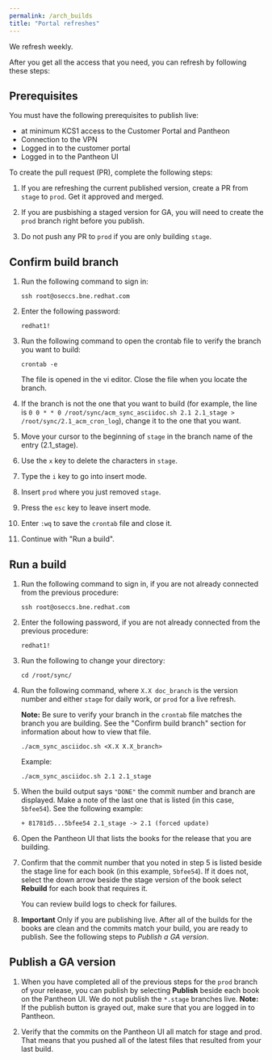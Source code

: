 ```yaml
---
permalink: /arch_builds
title: "Portal refreshes"
---
```


We refresh weekly.

After you get all the access that you need, you can refresh by following these steps:  

## Prerequisites

You must have the following prerequisites to publish live:
- at minimum KCS1 access to the Customer Portal and Pantheon
- Connection to the VPN
- Logged in to the customer portal
- Logged in to the Pantheon UI

To create the pull request (PR), complete the following steps:

1. If you are refreshing the current published version, create a PR from `stage` to `prod`. Get it approved and merged.

2. If you are pusbishing a staged version for GA, you will need to create the `prod` branch right before you publish.

3. Do not push any PR to `prod` if you are only building `stage`.

## Confirm build branch

1. Run the following command to sign in:

   ```
   ssh root@oseccs.bne.redhat.com
   ```

2. Enter the following password: 

   ```
   redhat1!
   ```
   
3. Run the following command to open the crontab file to verify the branch you want to build:

   ```
   crontab -e
   ```
   The file is opened in the vi editor. Close the file when you locate the branch.<!--add example of crontab-->
   
4. If the branch is not the one that you want to build (for example, the line is `0 0 * * 0 /root/sync/acm_sync_asciidoc.sh 2.1 2.1_stage > /root/sync/2.1_acm_cron_log`), change it to the one that you want. 
  1. Move your cursor to the beginning of `stage` in the branch name of the entry (2.1_stage). 
  2. Use the `x` key to delete the characters in `stage`.
  3. Type the `i` key to go into insert mode.
  4. Insert `prod` where you just removed `stage`.
  5. Press the `esc` key to leave insert mode. 

5. Enter `:wq` to save the `crontab` file and close it.
   
6. Continue with "Run a build".

## Run a build

1. Run the following command to sign in, if you are not already connected from the previous procedure:

   ```
   ssh root@oseccs.bne.redhat.com
   ```

2. Enter the following password, if you are not already connected from the previous procedure: 

   ```
   redhat1!
   ```

3. Run the following to change your directory: 

   ```
   cd /root/sync/
   ```

4. Run the following command, where `X.X doc_branch` is the version number and either `stage` for daily work, or `prod` for a live refresh. 

   **Note:** Be sure to verify your branch in the `crontab` file matches the branch you are building. See the "Confirm build branch" section for information about how to view that file. 

   ```
   ./acm_sync_asciidoc.sh <X.X X.X_branch>
   ```
   Example:

   ```
   ./acm_sync_asciidoc.sh 2.1 2.1_stage 
   ```
   
5. When the build output says `"DONE"` the commit number and branch are displayed. Make a note of the last one that is listed (in this case, `5bfee54`). See the following example:
   ```
   + 81781d5...5bfee54 2.1_stage -> 2.1 (forced update)
   ```

6. Open the Pantheon UI that lists the books for the release that you are building. 

7. Confirm that the commit number that you noted in step 5 is listed beside the stage line for each book (in this example, `5bfee54`). If it does not, select the down arrow beside the stage version of the book select **Rebuild** for each book that requires it. 

   You can review build logs to check for failures.

8. **Important** Only if you are publishing live. After all of the builds for the books are clean and the commits match your build, you are ready to publish. See the following steps to _Publish a GA version_.

## Publish a GA version
   
1. When you have completed all of the previous steps for the `prod` branch of your release, you can publish by selecting **Publish** beside each book on the Pantheon UI. We do not publish the `*.stage` branches live. **Note:** If the publish button is grayed out, make sure that you are logged in to Pantheon. 

2. Verify that the commits on the Pantheon UI all match for stage and prod. That means that you pushed all of the latest files that resulted from your last build. 
